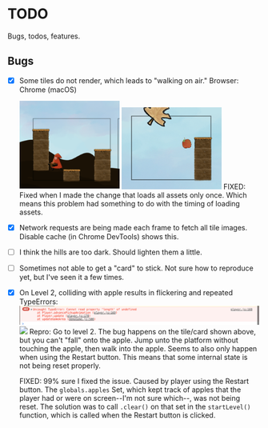 # TODO

Bugs, todos, features.

## Bugs
- [x] Some tiles do not render, which leads to "walking on air."
  Browser: Chrome (macOS)

  <img src="./images/bug1.png" width="200px">
  <img src="./images/bug1_1.png" width="200px">
  FIXED: Fixed when I made the change that loads all assets only once. Which means this problem had something to do with the timing of loading assets.
- [x] Network requests are being made each frame to fetch all tile images. Disable cache (in Chrome DevTools) shows this.
- [ ] I think the hills are too dark. Should lighten them a little.
- [ ] Sometimes not able to get a "card" to stick. Not sure how to reproduce yet, but I've seen it a few times.
- [x] On Level 2, colliding with apple results in flickering and repeated TypeErrors:
  <img src="./images/bug2_1.png">
  <img src="./images/bug2_2.gif">
  Repro: Go to level 2. The bug happens on the tile/card shown above, but you can't "fall" onto the apple. Jump unto the platform without touching the apple, then walk into the apple. Seems to also only happen when using the Restart button. This means that some internal state is not being reset properly.

  FIXED: 99% sure I fixed the issue. Caused by player using the Restart button. The `globals.apples` Set, which kept track of apples that the player had or were on screen--I'm not sure which--, was not being reset. The solution was to call `.clear()` on that set in the `startLevel()` function, which is called when the Restart button is clicked.
